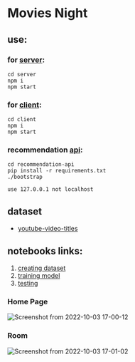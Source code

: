 # Movies Night
## use:
### for [server](http://127.0.0.1:5000/):
    cd server
    npm i
    npm start
    
### for [client](http://127.0.0.1:3000/):
    cd client
    npm i
    npm start
### recommendation [api](http://127.0.0.1:6000/category/): 
    cd recommendation-api
    pip install -r requirements.txt 
    ./bootstrap
```use 127.0.0.1 not localhost```

## dataset
- [youtube-video-titles](https://www.kaggle.com/pushpaksaraf/youtube-video-titles)

## notebooks links:
1. [creating dataset](https://www.kaggle.com/pushpaksaraf/creating-ytdataset/)
2. [training model](https://www.kaggle.com/pushpaksaraf/youtube2/)
3. [testing](https://www.kaggle.com/pushpaksaraf/youtube-lstm-model-testing)

### Home Page
![Screenshot from 2022-10-03 17-00-12](https://user-images.githubusercontent.com/50488701/193566719-83f5bafc-bc19-4bb2-b73f-e660f5a3740b.png)

### Room
![Screenshot from 2022-10-03 17-01-02](https://user-images.githubusercontent.com/50488701/193566888-28add135-97bf-4a9b-bc4d-8075f367ba21.png)
